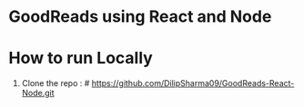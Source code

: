 # GoodReads using React and Node

# How to run Locally
1) Clone the repo : # https://github.com/DilipSharma09/GoodReads-React-Node.git 
